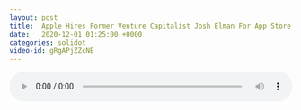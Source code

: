 ```yaml
---
layout: post
title:  Apple Hires Former Venture Capitalist Josh Elman For App Store Discovery Role
date:   2020-12-01 01:25:00 +0000
categories: solidot
video-id: gRgAPjZZcNE
---
```


<audio src="/assets/034579d777225d2ab8cbda6fe8e70133.mp3" style="width: 100%;" controls></audio>

